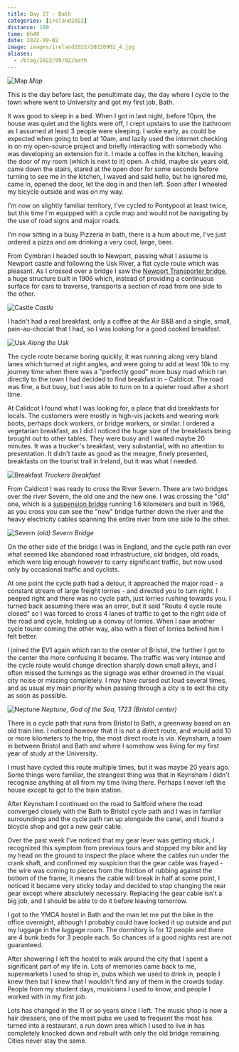 ```yaml
--- 
title: Day 27 - Bath
categories: [ireland2022]
distance: 100
time: 6h40
date: 2022-09-02
image: images/ireland2022/20220902_4.jpg
aliases:
  - /blog/2022/09/02/bath
---
```


![Map](/images/ireland2022/20220902_map.jpg) 
*Map*

This is the day before last, the penultimate day, the day where I cycle to the
town where went to University and got my first job, Bath.

It was good to sleep in a bed. When I got in last night, before 10pm, the
house was quiet and the lights were off, I crept upstairs to use the bathroom
as I assumed at least 3 people were sleeping. I woke early, as could be
expected when going to bed at 10am, and lazily used the internet checking in
on my open-source project and briefly interacting with somebody who was
developing an extension for it. I made a coffee in the kitchen, leaving the
door of my room (which is next to it) open. A child, maybe six years old, came
down the stairs, stared at the open door for some seconds before turning to
see me in the kitchen, I waved and said hello, but he ignored me, came in,
opened the door, let the dog in and then left. Soon after I wheeled my bicycle
outside and was on my way.

I'm now on slightly familiar territory, I've cycled to Pontypool at least
twice, but this time I'm equipped with a cycle map and would not be navigating
by the use of road signs and major roads.

I'm now sitting in a busy Pizzeria in bath, there is a hum about me, I've just
ordered a pizza and am drinking a very cool, large, beer.

From Cymbran I headed south to Newport, passing what I assume is Newport
castle and following the Usk River, a flat cycle route which was pleasant. As
I crossed over a bridge I saw the [Newport Transporter
bridge](https://en.wikipedia.org/wiki/Newport_Transporter_Bridge), a huge
structure built in 1906 which, instead of providing a continuous surface for
cars to traverse, transports a section of road from one side to the other.

![Castle](/images/ireland2022/20220902_1.jpg) 
*Castle*

I hadn't had a real breakfast, only a coffee at the Air B&B and a single, small,
pain-au-choclat that I had, so I was looking for a good cooked breakfast.

![Usk](/images/ireland2022/20220902_2.jpg) 
*Along the Usk*

The cycle route became boring quickly, it was running along very bland lanes
which turned at right angles, and were going to add at least 10k to my journey
time when there was a "perfectly good" more busy road which ran directly to
the town I had decided to find breakfast in - Caldicot. The road was fine, a
but busy, but I was able to turn on to a quieter road after a short time.

At Calidcot I found what I was looking for, a place that did breakfasts for
locals. The customers were mostly in high-vis jackets and wearing work boots,
perhaps dock workers, or bridge workers, or similar. I ordered a vegetarian
breakfast, as I did I noticed the huge size of the breakfasts being brought
out to other tables. They were busy and I waited maybe 20 minutes. It was a
trucker's breakfast, very substantial, with no attention to presentation. It
didn't taste as good as the meagre, finely presented, breakfasts on the tourist
trail in Ireland, but it was what I needed.

![Breakfast](/images/ireland2022/20220902_3.jpg) 
*Truckers Breakfast*

From Caldicot I was ready to cross the River Severn. There are two bridges
over the river Severn, the old one and the new one. I was crossing the "old"
one, which is a [suspension
bridge](https://en.wikipedia.org/wiki/Severn_Bridge) running 1.6 kilometers
and built in 1966, as you cross you can see the "new" bridge further down the
river and the heavy electricity cables spanning the entire river from one side
to the other.

![Severn](/images/ireland2022/20220902_4.jpg) 
*(old) Severn Bridge*

On the other side of the bridge I was in England, and the cycle path ran over
what seemed like abandoned road infrastructure, old bridges, old roads, which
were big enough however to carry significant traffic, but now used only by
occasional traffic and cyclists. 

At one point the cycle path had a detour, it approached _the_ major road - a
constant stream of large freight lorries - and directed you to turn right. I
peeped right and there was no cycle path, just lorries rushing towards you. I
turned back assuming there was an error, but it said "Route 4 cycle route
closed" so I was forced to cross 4 lanes of traffic to get to the right side
of the road and cycle, holding up a convoy of lorries. When I saw another
cycle tourer coming the other way, also with a fleet of lorries behind him I
felt better.

I joined the EV1 again which ran to the center of Bristol, the further I got
to the center the more confusing it became. The traffic was very intense and
the cycle route would change direction sharply down small alleys, and I often
missed the turnings as the signage was either drowned in the visual city noise
or missing completely. I may have cursed out loud several times, and as usual
my main priority when passing through a city is to exit the city as soon as
possible.

![Neptune](/images/ireland2022/20220902_5.jpg) 
*Neptune, God of the Sea, 1723 (Bristol center)*

There is a cycle path that runs from Bristol to Bath, a greenway based on an
old train line. I noticed however that it is not a direct route, and would add
10 or more kilometers to the trip, the most direct route is via. Keynsham, a
town in between Bristol and Bath and where I somehow was living for my first
year of study at the University.

I must have cycled this route multiple times, but it was maybe 20 years ago.
Some things were familiar, the strangest thing was that in Keynsham I didn't
recognise anything at all from my time living there. Perhaps I never left the
house except to got to the train station.

After Keynsham I continued on the road to Saltford where the road converged
closely with the Bath to Bristol cycle path and I was in familiar
surroundings and the cycle path ran up alongside the canal, and I found a
bicycle shop and got a new gear cable.

Over the past week I've noticed that my gear lever was getting stuck, I
recognized this symptom from previous tours and stopped my bike and lay my
head on the ground to inspect the place where the cables run under the crank
shaft, and confirmed my suspicion that the gear cable was frayed - the wire
was coming to pieces from the friction of rubbing against the bottom of the
frame, it means the cable will break in half at some point, I noticed it
became very sticky today and decided to stop changing the rear gear except
where absolutely necessary. Replacing the gear cable isn't a big job, and I
should be able to do it before leaving tomorrow.

I got to the YMCA hostel in Bath and the man let me put the bike in the office
overnight, although I probably could have locked it up outside and put my
luggage in the luggage room. The dormitory is for 12 people and there are 4
bunk beds for 3 people each. So chances of a good nights rest are not
guaranteed.

After showering I left the hostel to walk around the city that I spent a
significant part of my life in. Lots of memories came back to me, supermarkets
I used to shop in, pubs which we used to drink in, people I knew then but I
knew that I wouldn't find any of them in the crowds today. People from my
student days, musicians I used to know, and people I worked with in my first
job.

Lots has changed in the 11 or so years since I left. The music shop is now a
hair dressers, one of the most pubs we used to frequent the most has turned
into a restaurant, a run down area which I used to live in has completely
knocked down and rebuilt with only the old bridge remaining. Cities never stay
the same.
